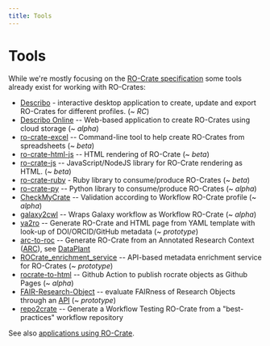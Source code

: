 ```yaml
---
title: Tools
---
```

<!--
   Copyright 2019-2020 The University of Manchester and RO Crate contributors 
   <https://github.com/ResearchObject/ro-crate/graphs/contributors>

   Licensed under the Apache License, Version 2.0 (the "License");
   you may not use this file except in compliance with the License.
   You may obtain a copy of the License at

       http://www.apache.org/licenses/LICENSE-2.0

   Unless required by applicable law or agreed to in writing, software
   distributed under the License is distributed on an "AS IS" BASIS,
   WITHOUT WARRANTIES OR CONDITIONS OF ANY KIND, either express or implied.
   See the License for the specific language governing permissions and
   limitations under the License.
-->

# Tools

While we're mostly focusing on the [RO-Crate specification](../specification.md) some tools already exist for working with RO-Crates:

 - [Describo](https://arkisto-platform.github.io/describo/) - interactive desktop application to create, update and export RO-Crates for different profiles. (~ _RC_)
 - [Describo Online](https://arkisto-platform.github.io/describo-online/) -- Web-based application to create RO-Crates using cloud storage (~ _alpha_)
 - [ro-crate-excel](https://www.npmjs.com/package/ro-crate-excel) -- Command-line tool to help create RO-Crates from spreadsheets (~ _beta_)
 - [ro-crate-html-js](https://www.npmjs.com/package/ro-crate-html-js) -- HTML rendering of RO-Crate (~ _beta_)
 - [ro-crate-js](https://www.npmjs.com/package/ro-crate) -- JavaScript/NodeJS library for RO-Crate rendering as HTML. (~ _beta_)
 - [ro-crate-ruby](https://github.com/fbacall/ro-crate-ruby) - Ruby library to consume/produce RO-Crates (~ _beta_)
 - [ro-crate-py](https://github.com/researchobject/ro-crate-py) -- Python library to consume/produce RO-Crates (~ _alpha_)
 - [CheckMyCrate](https://github.com/KockataEPich/CheckMyCrate/tree/Version_0.2) -- Validation according to Workflow RO-Crate profile (~ _alpha_)
 - [galaxy2cwl](https://github.com/workflowhub-eu/galaxy2cwl) -- Wraps Galaxy workflow as Workflow RO-Crate (~ _alpha_)
 - [ya2ro](https://github.com/oeg-upm/ya2ro) -- Generate RO-Crate and HTML page from YAML template with look-up of DOI/ORCID/GitHub metadata (~ _prototype_)
 - [arc-to-roc](https://github.com/nfdi4plants/arc-to-roc) -- Generate RO-Crate from an Annotated Research Context ([ARC](https://nfdi4plants.org/content/docs/AnnotatedResearchContext.html)), see [DataPlant](../in-use/index.md#dataplant)
 - [ROCrate_enrichment_service](https://github.com/oeg-upm/ROCrate_enrichment_service) -- API-based metadata enrichment service for RO-Crates (~ _prototype_)
 - [rocrate-to-html](https://github.com/vliz-be-opsci/rocrate-to-html)  -- Github Action to publish rocrate objects as Github Pages (~ _alpha_)
 - [FAIR-Research-Object](https://github.com/oeg-upm/FAIR-Research-Object) -- evaluate FAIRness of Research Objects through an [API](https://app.swaggerhub.com/apis/esgg/FAIROs/1.0.0-oas3) (~ _prototype_)
 - [repo2crate](https://github.com/crs4/repo2crate) -- Generate a Workflow Testing RO-Crate from a "best-practices" workflow repository

See also [applications using RO-Crate](../in-use/).
